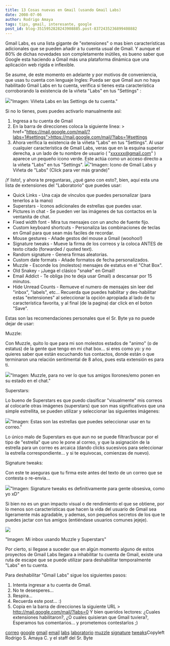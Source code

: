 ```yaml
---
title: 13 Cosas nuevas en Gmail (usando Gmail Labs)
date: 2008-07-06
author: Rodrigo Amaya
tags: tips, gmail, interesante, google
post_id: blog-3515952828243908885.post-8372435236899408882
---
```


Gmail Labs, es una lista gigante de "extensiones" o mas bien
      características adicionales que se pueden añadir a tu cuenta usual de Gmail. Y aunque el 80%
      de dichas novedades son completamente inútiles, es bueno saber que Google esta haciendo a
      Gmail más una plataforma dinámica que una aplicación web rígida e inflexible.

Se asume, de este momento en adelante y por motivos de conveniencia, que
      usas tu cuenta con lenguaje Ingles:
Pueda ser que Gmail
      aun no haya habilitado Gmail Labs en tu cuenta, verifica si tienes esta característica
      corroborando la existencia de la viñeta "Labs" en tus "Settings" :

[![](http://bp3.blogger.com/_ayvorITawE4/SHDm9fOgh2I/AAAAAAAAA1E/yRpZnrjpGks/s400/settings.jpg)](http://bp3.blogger.com/_ayvorITawE4/SHDm9fOgh2I/AAAAAAAAA1E/yRpZnrjpGks/s1600-h/settings.jpg)"Imagen: Viñeta Labs en las
      Settings de tu cuenta."

Si no lo
      tienes, pues puedes activarlo manualmente así:

1. Ingresa a tu cuenta de Gmail
2. En la barra de direcciones coloca la siguiente linea: >  href="https://mail.google.com/mail/?labs=1#settings">https://mail.google.com/mail/?labs=1#settings
3. Ahora verifica la existencia de la viñeta "Labs" en tus "Settings". Al usar cualquier característica de Gmail Labs, veras que en la esquina superior derecha, a un lado de tu nombre de usuario ( "xxxxxx@gmail.com" ) aparece un pequeño icono verde. Este actúa como un acceso directo a la viñeta "Labs" en tus "Settings".
[![](http://bp0.blogger.com/_ayvorITawE4/SHDsWvOgh6I/AAAAAAAAA1k/KxK9u73GCyY/s400/hey+look.jpg)](http://bp0.blogger.com/_ayvorITawE4/SHDsWvOgh6I/AAAAAAAAA1k/KxK9u73GCyY/s1600-h/hey+look.jpg)"Imagen: Icono de
      Gmail Labs y Viñeta de "Labs" (Click para ver más grande)"

¡Y listo!, y ahora te preguntaras, ¿qué gano con esto?, bien, aquí esta una
      lista de extensiones del "Laboratorio" que puedes usar:

- Quick Links - Una caja de vínculos que puedes personalizar (para tenerlos a la mano)
- Superstars - Iconos adicionales de estrellas que puedes usar.
- Pictures in chat - Se pueden ver las imágenes de tus contactos en la ventanita de chat.
- Fixed width font - Mira tus mensajes con un ancho de fuente fijo.
- Custom keyboard shortcuts - Personaliza las combinaciones de teclas en Gmail para que sean más faciles de recordar.
- Mouse gestures - Añade gestos del mouse a Gmail (woohoo!)
- Signature tweaks - Mueve la firma de los correos y la coloca ANTES de texto citado (forwarded / quoted text).
- Random signature - Genera firmas aleatorias.
- Custom date formats - Añade formatos de fecha personalizados.
- Muzzle - Esconde los (molestos) mensajes de estatus en el "Chat Box".
- Old Snakey - ¡Juega el clásico "snake" en Gmail!
- Email Addict - Te obliga (no te deja usar Gmail) a descansar por 15 minutos.
- Hide Unread Counts - Remueve el numero de mensajes sin leer del "inbox", "labels", etc...
 Recuerda que puedes habilitar y des-habilitar estas
      "extensiones" al seleccionar la opción apropiada al lado de tu característica favorita, y al
      final (de la pagina) dar click en el boton "Save".

Estas son las
      recomendaciones personales que el Sr.
      Byte ya no puede dejar de usar:

Muzzle:

Con Muzzle, quito lo que
      para mi son molestos estados de "animo" (o de estatus) de la gente que tengo en mi chat box...
      si eres como yo: y no quieres saber que están escuchando tus contactos, donde están o que
      terminaron una relación sentimental de 8 años, pues esta extensión es para ti.

[![](http://bp0.blogger.com/_ayvorITawE4/SHDm9vOgh3I/AAAAAAAAA1M/oWSzmKzKooo/s400/muzzle.jpg)](http://bp0.blogger.com/_ayvorITawE4/SHDm9vOgh3I/AAAAAAAAA1M/oWSzmKzKooo/s1600-h/muzzle.jpg)"Imagen: Muzzle, para no ver
      lo que tus amigos llorones/emo ponen en su estado en el chat."

Superstars:

Lo bueno de Superstars
      es que puedo clasificar "visualmente" mis correos al colocarle otras imágenes (superstars) que
      son mas significativos que una simple estrellita, se pueden utilizar y seleccionar las
      siguientes imágenes:

[![](http://bp2.blogger.com/_ayvorITawE4/SHDvoPOgh7I/AAAAAAAAA1s/lODxxd2qTIE/s400/estrellitadimetupuaj.jpg)](http://bp2.blogger.com/_ayvorITawE4/SHDvoPOgh7I/AAAAAAAAA1s/lODxxd2qTIE/s1600-h/estrellitadimetupuaj.jpg)"Imagen: Estas son las
      estrellas que puedes seleccionar usar en tu correo."

 Lo único malo de Superstars es que aun no se puede filtrar/buscar por
      el tipo de "estrella" que uno le pone al correo, y que la asignación de la estrella para un
      correo es arcaica (dando clicks sucesivos para seleccionar la estrella correspondiente... y si
      te equivocas, comienzas de nuevo).

Signature tweaks:

Con este te
      aseguras que tu firma este antes del texto de un correo que se contesta o re-envia...

[![](http://bp3.blogger.com/_ayvorITawE4/SHDyKfOgh8I/AAAAAAAAA10/NJKvFyY9Lbw/s400/signaturetweak.jpg)](http://bp3.blogger.com/_ayvorITawE4/SHDyKfOgh8I/AAAAAAAAA10/NJKvFyY9Lbw/s1600-h/signaturetweak.jpg)"Imagen: Signature tweaks es
      definitivamente para gente obsesiva, como yo xD"

Si bien no es un gran impacto visual o
      de rendimiento el que se obtiene, por lo menos son características que hacen la vida del
      usuario de Gmail sea ligeramente más agradable, y ademas, son pequeños secretos de los que te
      puedes jactar con tus amigos (entiéndase usuarios comunes jejeje).

[![](http://bp2.blogger.com/_ayvorITawE4/SHDm-POgh5I/AAAAAAAAA1c/5cQy6euNvxs/s400/mi-inbox.jpg)](http://bp2.blogger.com/_ayvorITawE4/SHDm-POgh5I/AAAAAAAAA1c/5cQy6euNvxs/s1600-h/mi-inbox.jpg)

"Imagen: Mi inbox usando Muzzle y Superstars"

Por cierto, si llegase a suceder que en algún momento alguno de estos
      proyectos de Gmail Labs llegara a inhabilitar tu cuenta de Gmail, existe una ruta de escape
      que se puede utilizar para deshabilitar temporalmente "Labs" en tu
      cuenta.

Para deshabilitar "Gmail Labs" sigue los siguientes pasos:

1. Intenta ingresar a tu cuenta de Gmail.
2. No te desesperes...
3. Respira...
4. Recuerda este post... :)
5. Copia en la barra de direcciones la siguiente URL > http://mail.google.com/mail/?labs=0
Y
      bien queridos lectores: ¿Cuales extensiones habilitaron?, ¿O cuales quisieran que Gmail
      tuviera?, Esperamos tus comentarios... y prometemos contestarlos ;)

[correo](http://www.blogalaxia.com/tags/correo) [google](http://www.blogalaxia.com/tags/google) [gmail](http://www.blogalaxia.com/tags/gmail) [email](http://www.blogalaxia.com/tags/email) [labs](http://www.blogalaxia.com/tags/labs) [laboratorio](http://www.blogalaxia.com/tags/laboratorio) [muzzle](http://www.blogalaxia.com/tags/muzzle) [signature](http://www.blogalaxia.com/tags/signature) [tweaks](http://www.blogalaxia.com/tags/tweaks)Copyleft Rodrigo S. Amaya C. y el staff del Sr.
      Byte